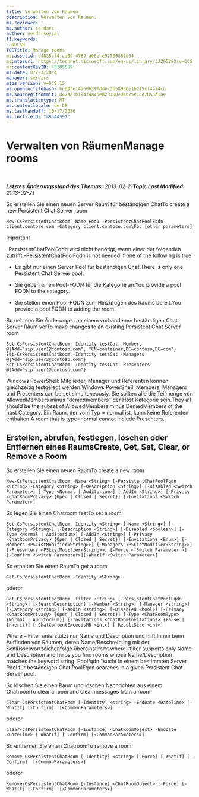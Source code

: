 ```yaml
---
title: Verwalten von Räumen
description: Verwalten von Räumen.
ms.reviewer: ''
ms.author: serdars
author: serdarsoysal
f1.keywords:
- NOCSH
TOCTitle: Manage rooms
ms:assetid: d4835cf4-cd09-4769-a08e-e92706861b64
ms:mtpsurl: https://technet.microsoft.com/en-us/library/JJ205292(v=OCS.15)
ms:contentKeyID: 48185505
ms.date: 07/23/2014
manager: serdars
mtps_version: v=OCS.15
ms.openlocfilehash: be093e14a68639fdde73b58936e1b2f5cf4424cb
ms.sourcegitcommit: d42a21b194f4a45e828188e04b25c1ce28a5d1ae
ms.translationtype: MT
ms.contentlocale: de-DE
ms.lasthandoff: 10/17/2020
ms.locfileid: "48544591"
---
```

# <a name="manage-rooms"></a><span data-ttu-id="c4294-103">Verwalten von Räumen</span><span class="sxs-lookup"><span data-stu-id="c4294-103">Manage rooms</span></span>

<div data-xmlns="http://www.w3.org/1999/xhtml">

<div class="topic" data-xmlns="http://www.w3.org/1999/xhtml" data-msxsl="urn:schemas-microsoft-com:xslt" data-cs="https://msdn.microsoft.com/">

<div data-asp="https://msdn2.microsoft.com/asp">



</div>

<div id="mainSection">

<div id="mainBody">

<span> </span>

<span data-ttu-id="c4294-104">_**Letztes Änderungsstand des Themas:** 2013-02-21_</span><span class="sxs-lookup"><span data-stu-id="c4294-104">_**Topic Last Modified:** 2013-02-21_</span></span>

<span data-ttu-id="c4294-105">So erstellen Sie einen neuen Server Raum für beständigen Chat</span><span class="sxs-lookup"><span data-stu-id="c4294-105">To create a new Persistent Chat Server room</span></span>

    New-CsPersistentChatRoom -Name Foo1 -PersistentChatPoolFqdn client.contoso.com -Category client.contoso.com\Foo [other parameters]

<div>


> [!IMPORTANT]  
> <span data-ttu-id="c4294-106">-PersistentChatPoolFqdn wird nicht benötigt, wenn einer der folgenden zutrifft:</span><span class="sxs-lookup"><span data-stu-id="c4294-106">-PersistentChatPoolFqdn is not needed if one of the following is true:</span></span> 
> <UL>
> <LI>
> <P><span data-ttu-id="c4294-107">Es gibt nur einen Server Pool für beständigen Chat.</span><span class="sxs-lookup"><span data-stu-id="c4294-107">There is only one Persistent Chat Server pool.</span></span></P>
> <LI>
> <P><span data-ttu-id="c4294-108">Sie geben einen Pool-FQDN für die Kategorie an.</span><span class="sxs-lookup"><span data-stu-id="c4294-108">You provide a pool FQDN to the category.</span></span></P>
> <LI>
> <P><span data-ttu-id="c4294-109">Sie stellen einen Pool-FQDN zum Hinzufügen des Raums bereit.</span><span class="sxs-lookup"><span data-stu-id="c4294-109">You provide a pool FQDN to adding the room.</span></span></P></LI></UL>



</div>

<span data-ttu-id="c4294-110">So nehmen Sie Änderungen an einem vorhandenen beständigen Chat Server Raum vor</span><span class="sxs-lookup"><span data-stu-id="c4294-110">To make changes to an existing Persistent Chat Server room</span></span>

    Set-CsPersistentChatRoom -Identity testCat -Members @{Add="sip:user1@contoso.com", "CN=container,DC=contoso,DC=com"}
    Set-CsPersistentChatRoom -Identity testCat -Managers @{Add="sip:user2@contoso.com"}
    Set-CsPersistentChatRoom -Identity testCat -Presenters @{Add="sip:user1@contoso.com"}

<span data-ttu-id="c4294-111">Windows PowerShell: Mitglieder, Manager und Referenten können gleichzeitig festgelegt werden.</span><span class="sxs-lookup"><span data-stu-id="c4294-111">Windows PowerShell: Members, Managers and Presenters can be set simultaneously.</span></span> <span data-ttu-id="c4294-112">Sie sollten alle die Teilmenge von AllowedMembers minus "deniedmembers" der Host Kategorie sein.</span><span class="sxs-lookup"><span data-stu-id="c4294-112">They all should be the subset of AllowedMembers minus DeniedMembers of the host Category.</span></span> <span data-ttu-id="c4294-113">Ein Raum, der vom Typ = normal ist, kann keine Referenten enthalten.</span><span class="sxs-lookup"><span data-stu-id="c4294-113">A room that is type=normal cannot include Presenters.</span></span>

<div>

## <a name="create-get-set-clear-or-remove-a-room"></a><span data-ttu-id="c4294-114">Erstellen, abrufen, festlegen, löschen oder Entfernen eines Raums</span><span class="sxs-lookup"><span data-stu-id="c4294-114">Create, Get, Set, Clear, or Remove a Room</span></span>

<span data-ttu-id="c4294-115">So erstellen Sie einen neuen Raum</span><span class="sxs-lookup"><span data-stu-id="c4294-115">To create a new room</span></span>

    New-CsPersistentChatRoom -Name <String> [-PersistentChatPoolFqdn <String>]-Category <String> [-Description <String>] [-Disabled <Switch Parameter>] [-Type <Normal | Auditorium>] [-AddIn <String>] [-Privacy <ChatRoomPrivacy> {Open | Closed | Secret}] [-Invitations <Switch Parameter>]

<span data-ttu-id="c4294-116">So legen Sie einen Chatroom fest</span><span class="sxs-lookup"><span data-stu-id="c4294-116">To set a room</span></span>

    Set-CsPersistentChatRoom -Identity <String> [-Name <String>] [-Category <String>] [-Description <String>] [-Disabled <boolean>] [-Type <Normal | Auditorium>] [-AddIn <String>] [-Privacy <ChatRoomPrivacy> {Open | Closed | Secret}] [-Invitations <Enum>] [-Members <PSListModifier<String>>] [-Managers <PSListModifier<String>>] [-Presenters <PSListModifier<String>>] [-Force < Switch Parameter >] [-Confirm <Switch Parameter>][-WhatIf <Switch Parameter>]

<span data-ttu-id="c4294-117">So erhalten Sie einen Raum</span><span class="sxs-lookup"><span data-stu-id="c4294-117">To get a room</span></span>

    Get-CsPersistentChatRoom -Identity <String>

<span data-ttu-id="c4294-118">oder</span><span class="sxs-lookup"><span data-stu-id="c4294-118">or</span></span>

    Get-CsPersistentChatRoom -filter <String> [-PersistentChatPoolFqdn <String>] [-SearchDescription] [-Member <String>] [-Manager <string>] [-Category <string>] [-Addin <string>] [-Disabled <bool>] [-Privacy <ChatRoomPrivacy> {Open | Closed | Secret}] [-Type <ChatRoomType> {Normal | Auditorium}] [-Invitations <ChatRoomInvitations> {False | Inherit}] [-ChatContentExceedsMB <int>] [-ResultSize <int>]

<span data-ttu-id="c4294-119">Where – Filter unterstützt nur Name und Description und hilft Ihnen beim Auffinden von Räumen, deren Name/Beschreibung mit der Schlüsselwortzeichenfolge übereinstimmt.</span><span class="sxs-lookup"><span data-stu-id="c4294-119">where –filter supports only Name and Description and helps you find rooms whose Name/Description matches the keyword string.</span></span> <span data-ttu-id="c4294-120">Poolfqdn "sucht in einem bestimmten Server Pool für beständigen Chat.</span><span class="sxs-lookup"><span data-stu-id="c4294-120">PoolFqdn searches in a given Persistent Chat Server pool.</span></span>

<span data-ttu-id="c4294-121">So löschen Sie einen Raum und löschen Nachrichten aus einem Chatroom</span><span class="sxs-lookup"><span data-stu-id="c4294-121">To clear a room and clear messages from a room</span></span>

    Clear-CsPersistentChatRoom [-Identity] <string> -EndDate <DateTime> [-WhatIf] [-Confirm]  [<CommonParameters>]

<span data-ttu-id="c4294-122">oder</span><span class="sxs-lookup"><span data-stu-id="c4294-122">or</span></span>

    Clear-CsPersistentChatRoom [-Instance] <ChatRoomObject> -EndDate <DateTime> [-WhatIf] [-Confirm] [<CommonParameters>]

<span data-ttu-id="c4294-123">So entfernen Sie einen Chatroom</span><span class="sxs-lookup"><span data-stu-id="c4294-123">To remove a room</span></span>

    Remove-CsPersistentChatRoom [-Identity] <string> [-Force] [-WhatIf] [-Confirm]  [<CommonParameters>]

<span data-ttu-id="c4294-124">oder</span><span class="sxs-lookup"><span data-stu-id="c4294-124">or</span></span>

    Remove-CsPersistentChatRoom [-Instance] <ChatRoomObject> [-Force] [-WhatIf] [-Confirm]  [<CommonParameters>]

</div>

</div>

<span> </span>

</div>

</div>

</div>

